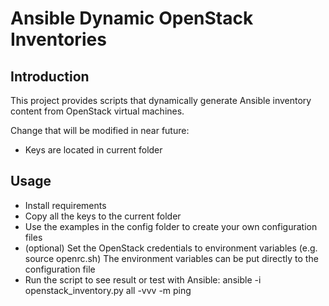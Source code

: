 # Ansible Dynamic OpenStack Inventories

## Introduction

This project provides scripts that dynamically generate Ansible inventory
content from OpenStack virtual machines.

Change that will be modified in near future:
  - Keys are located in current folder

## Usage

- Install requirements
- Copy all the keys to the current folder
- Use the examples in the config folder to create your own configuration files
- (optional) Set the OpenStack credentials to environment variables (e.g. source openrc.sh)
  The environment variables can be put directly to the configuration file
- Run the script to see result or test with Ansible:
    ansible -i openstack_inventory.py all -vvv -m ping
